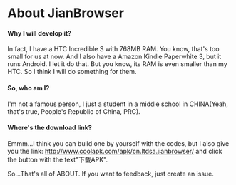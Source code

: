 # About JianBrowser

#### Why I will develop it?

In fact, I have a HTC Incredible S with 768MB RAM. You know, that's too small for us at now. And I also have a Amazon Kindle Paperwhite 3, but it runs Android. I let it do that. But you know, its RAM is even  smaller than my HTC. So I think I will do something for them.

#### So, who am I?

I'm not a famous person, I just a student in a middle school in CHINA(Yeah, that's true, People's Republic of China, PRC).

#### Where's the download link?

Emmm...I think you can build one by yourself with the codes, but I also give you the link: http://www.coolapk.com/apk/cn.ltdsa.jianbrowser/ and click the button with the text"下载APK".

So...That's all of ABOUT. If you want to feedback, just create an issue.
